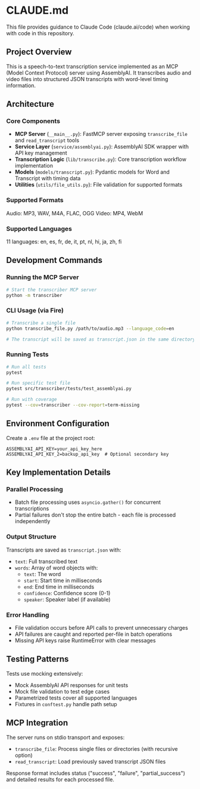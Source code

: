# CLAUDE.md

This file provides guidance to Claude Code (claude.ai/code) when working with code in this repository.

## Project Overview

This is a speech-to-text transcription service implemented as an MCP (Model Context Protocol) server using AssemblyAI. It transcribes audio and video files into structured JSON transcripts with word-level timing information.

## Architecture

### Core Components
- **MCP Server** (`__main__.py`): FastMCP server exposing `transcribe_file` and `read_transcript` tools
- **Service Layer** (`service/assemblyai.py`): AssemblyAI SDK wrapper with API key management
- **Transcription Logic** (`lib/transcribe.py`): Core transcription workflow implementation
- **Models** (`models/transcript.py`): Pydantic models for Word and Transcript with timing data
- **Utilities** (`utils/file_utils.py`): File validation for supported formats

### Supported Formats
Audio: MP3, WAV, M4A, FLAC, OGG
Video: MP4, WebM

### Supported Languages
11 languages: en, es, fr, de, it, pt, nl, hi, ja, zh, fi

## Development Commands

### Running the MCP Server
```bash
# Start the transcriber MCP server
python -m transcriber
```

### CLI Usage (via Fire)
```bash
# Transcribe a single file
python transcribe_file.py /path/to/audio.mp3 --language_code=en

# The transcript will be saved as transcript.json in the same directory
```

### Running Tests
```bash
# Run all tests
pytest

# Run specific test file
pytest src/transcriber/tests/test_assemblyai.py

# Run with coverage
pytest --cov=transcriber --cov-report=term-missing
```

## Environment Configuration

Create a `.env` file at the project root:
```
ASSEMBLYAI_API_KEY=your_api_key_here
ASSEMBLYAI_API_KEY_2=backup_api_key  # Optional secondary key
```

## Key Implementation Details

### Parallel Processing
- Batch file processing uses `asyncio.gather()` for concurrent transcriptions
- Partial failures don't stop the entire batch - each file is processed independently

### Output Structure
Transcripts are saved as `transcript.json` with:
- `text`: Full transcribed text
- `words`: Array of word objects with:
  - `text`: The word
  - `start`: Start time in milliseconds
  - `end`: End time in milliseconds
  - `confidence`: Confidence score (0-1)
  - `speaker`: Speaker label (if available)

### Error Handling
- File validation occurs before API calls to prevent unnecessary charges
- API failures are caught and reported per-file in batch operations
- Missing API keys raise RuntimeError with clear messages

## Testing Patterns

Tests use mocking extensively:
- Mock AssemblyAI API responses for unit tests
- Mock file validation to test edge cases
- Parametrized tests cover all supported languages
- Fixtures in `conftest.py` handle path setup

## MCP Integration

The server runs on stdio transport and exposes:
- `transcribe_file`: Process single files or directories (with recursive option)
- `read_transcript`: Load previously saved transcript JSON files

Response format includes status ("success", "failure", "partial_success") and detailed results for each processed file.